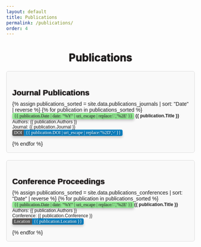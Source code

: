 ```yaml
---
layout: default
title: Publications
permalink: /publications/
order: 4
---
```


<style>
  .publications-container {
    background-color: #f9f9f9;
    border: 1px solid #ddd;
    border-radius: 5px;
    padding: 15px;
    margin-bottom: 20px;
    font-family: Arial, sans-serif;
  }
      h1 {
  text-shadow: 0 0 2px #140000;
}
  .publications-title {
    font-size: 1.5em;
    margin-bottom: 10px;
  }
  ul {
    list-style: none;
    padding: 0;
    margin: 0;
  }
  li {
    margin-bottom: 10px;
    font-size: 12px;
  }
  .badge-container {
    display: inline-block;
    font-family: "Times New Roman", Times, serif; /* Change font to Times New Roman */
    font-size: 12px;
    font-weight: normal;
    border-radius: 4px; /* Adjust border-radius as needed for roundness */
    overflow: hidden;
    box-shadow: 0 4px 6px rgba(0, 0, 0, 0.2); /* Shadow effect */
    text-shadow: 2px 2px 4px rgba(0, 0, 0, 0.5); /* Add shadow effect to the text */
}
.content {
    display: inline-block;
    padding: 1px 5px;
    margin-right: 0; /* Remove margin between elements */
}
.doi {
    background-color: #5C5C5C;
    color: #fff;
}
.badge {
    background-color: #0F81C1;
    color: #fff;
}
.yearbadge {
    font-family: "Times New Roman", Times, serif; /* Change font to Times New Roman */
    font-size: 12px;
    background-color: #93E893;
    color: #333333;
    display: inline-block;
    padding: 1px 5px;
    box-shadow: 0 4px 6px rgba(0, 0, 0, 0.2); /* Shadow effect */
    text-shadow: 2px 2px 4px rgba(0, 0, 0, 0.5); /* Add shadow effect to the text */
    border-radius: 4px; /* Adjust border-radius as needed for roundness */
}
</style>

<h1 align="center">Publications</h1>

<div class="publications-container">
  <h1 class="publications-title">Journal Publications</h1>

  <ul>
    {% assign publications_sorted = site.data.publications_journals | sort: "Date" | reverse %}
    {% for publication in publications_sorted %}
      <li>
       <span class="yearbadge">{{ publication.Date | date: "%Y" | uri_escape | replace:'.','%2E' }}</span> <strong>{{ publication.Title }}</strong><br>
        Authors: {{ publication.Authors }}<br>
        Journal: {{ publication.Journal }}<br>
        <a href="{{ publication.DOI }}" target="_blank" class="badge-link">
        <div class="badge-container"><span class="content doi">DOI</span><span class="content badge badge-primary">{{ publication.DOI | uri_escape | replace:'%2D','-' }}</span></div>
        </a>
      </li>
    {% endfor %}
  </ul>
</div>


<div class="publications-container">
  <h1 class="publications-title">Conference Proceedings</h1>

  <ul>
    {% assign publications_sorted = site.data.publications_conferences | sort: "Date" | reverse %}
    {% for publication in publications_sorted %}
      <li>
        <span class="yearbadge">{{ publication.Date | date: "%Y" | uri_escape | replace:'.','%2E' }}</span><strong>{{ publication.Title }}</strong><br>
        Authors: {{ publication.Authors }}<br>
        Conference: {{ publication.Conference }}<br>
        <div class="badge-container"><span class="content doi">Location</span><span class="content badge badge-primary">{{ publication.Location }}</span></div>
      </li>
    {% endfor %}
  </ul>
</div>